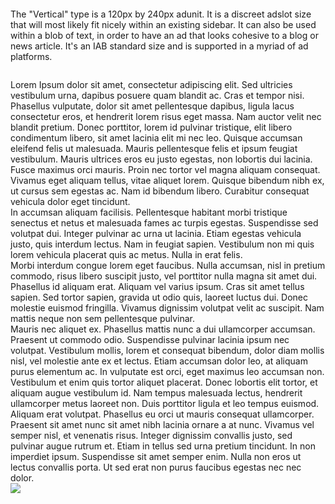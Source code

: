 <!-- Cheap Vertical Space -->
<div class="white-bg" style="height:2em;">
</div>
<!-- End of Cheap Vertical Space -->
<div class="row">
    <div class="col-md-8 offset-md-2 text-centered">
        <span class="headliner-text-bold">The "Vertical"</span> <span class="headliner-text">type is a 120px by 240px adunit. It is a discreet adslot size that will most likely fit nicely within an existing sidebar. It can also be used within a blob of text, in order to have an ad that looks cohesive to a blog or news article. It's an IAB standard size and is supported in a myriad of ad platforms.</span>
    </div>
</div>
<!-- Cheap Vertical Space -->
<div class="white-bg" style="height:2em;">
</div>
<!-- End of Cheap Vertical Space -->
<div class="row">
    <div class="col-md-8 offset-md-2 fit-width">
        <div class="col-md-1">
            <center>
                <div class='goodloopad' data-format='vertical-banner' data-mobile-format='vertical-banner'></div>
                <script src='//as.good-loop.com/unit.js' async></script>
            </center>
        </div>
        <div class="col-md-8 fit-width">
            <span class="article-header">Lorem Ipsum</span>
            <span class="article-body">
                 dolor sit amet, consectetur adipiscing elit. Sed ultricies vestibulum urna, dapibus posuere quam blandit ac. Cras et tempor nisi. Phasellus vulputate, dolor sit amet pellentesque dapibus, ligula lacus consectetur eros, et hendrerit lorem risus eget massa. Nam auctor velit nec blandit pretium. Donec porttitor, lorem id pulvinar tristique, elit libero condimentum libero, sit amet lacinia elit mi nec leo. Quisque accumsan eleifend felis ut malesuada. Mauris pellentesque felis et ipsum feugiat vestibulum. Mauris ultrices eros eu justo egestas, non lobortis dui lacinia. Fusce maximus orci mauris. Proin nec tortor vel magna aliquam consequat. Vivamus eget aliquam tellus, vitae aliquet lorem. Quisque bibendum nibh ex, ut cursus sem egestas ac. Nam id bibendum libero. Curabitur consequat vehicula dolor eget tincidunt.
                <br />
                In accumsan aliquam facilisis. Pellentesque habitant morbi tristique senectus et netus et malesuada fames ac turpis egestas. Suspendisse sed volutpat dui. Integer pulvinar ac urna ut lacinia. Etiam egestas vehicula justo, quis interdum lectus. Nam in feugiat sapien. Vestibulum non mi quis lorem vehicula placerat quis ac metus. Nulla in erat felis.
                <br />        
                Morbi interdum congue lorem eget faucibus. Nulla accumsan, nisl in pretium commodo, risus libero suscipit justo, vel porttitor nulla magna sit amet dui. Phasellus id aliquam erat. Aliquam vel varius ipsum. Cras sit amet tellus sapien. Sed tortor sapien, gravida ut odio quis, laoreet luctus dui. Donec molestie euismod fringilla. Vivamus dignissim volutpat velit ac suscipit. Nam mattis neque non sem pellentesque pulvinar.
                <br />        
                Mauris nec aliquet ex. Phasellus mattis nunc a dui ullamcorper accumsan. Praesent ut commodo odio. Suspendisse pulvinar lacinia ipsum nec volutpat. Vestibulum mollis, lorem et consequat bibendum, dolor diam mollis nisl, vel molestie ante ex et lectus. Etiam accumsan dolor leo, at aliquam purus elementum ac. In vulputate est orci, eget maximus leo accumsan non.
                <br />        
                Vestibulum et enim quis tortor aliquet placerat. Donec lobortis elit tortor, et aliquam augue vestibulum id. Nam tempus malesuada lectus, hendrerit ullamcorper metus laoreet non. Duis porttitor ligula et leo tempus euismod. Aliquam erat volutpat. Phasellus eu orci ut mauris consequat ullamcorper. Praesent sit amet nunc sit amet nibh lacinia ornare a at nunc. Vivamus vel semper nisl, et venenatis risus. Integer dignissim convallis justo, sed pulvinar augue rutrum et. Etiam in tellus sed urna pretium tincidunt. In non imperdiet ipsum. Suspendisse sit amet semper enim. Nulla non eros ut lectus convallis porta. Ut sed erat non purus faucibus egestas nec nec dolor.
            </span>
        </div>
        <div class="col-md-2 fit-width">
            <img class="fit-width bump-down" src="img/train.jpg">
        </div>
    </div>
</div>